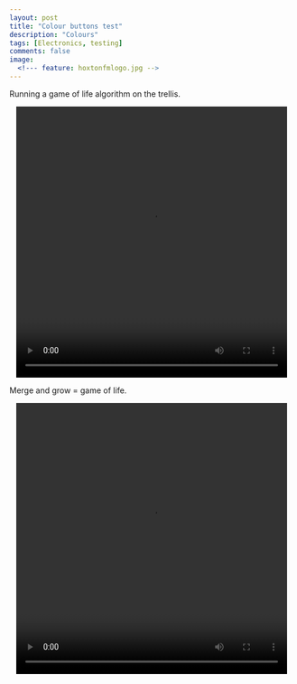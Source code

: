 ```yaml
---
layout: post
title: "Colour buttons test"
description: "Colours"
tags: [Electronics, testing]
comments: false
image:
  <!--- feature: hoxtonfmlogo.jpg --> 
---
```


Running a game of life algorithm on the trellis.

<video controls="controls" width="480" height="480" style="display: block; margin: 0 auto;" name="Video Name" src="/images/13085084_233190723707225_1239813391_n.mp4"></video>

Merge and grow = game of life.

<video controls="controls" width="480" height="480" style="display: block; margin: 0 auto;" name="Video Name" src="/images/13085847_1691565961081533_79276446_n.mp4"></video>

